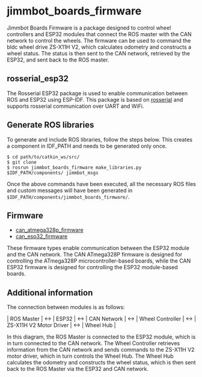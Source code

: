# jimmbot_boards_firmware
Jimmbot Boards Firmware is a package designed to control wheel controllers and ESP32 modules that connect the ROS master 
with the CAN network to control the wheels. The firmware can be used to command the bldc wheel drive ZS-X11H V2, which 
calculates odometry and constructs a wheel status. The status is then sent to the CAN network, retrieved by the ESP32, 
and sent back to the ROS master.

## rosserial_esp32
The Rosserial ESP32 package is used to enable communication between ROS and ESP32 using ESP-IDF. This package is based 
on [rosserial](http://wiki.ros.org/rosserial) and supports rosserial communication over UART and WiFi.

## Generate ROS libraries
To generate and include ROS libraries, follow the steps below. This creates a component in IDF_PATH and needs to be 
generated only once.

```
$ cd path/to/catkin_ws/src/
$ git clone 
$ rosrun jimmbot_boards_firmware make_libraries.py $IDF_PATH/components/ jimmbot_msgs
```

Once the above commands have been executed, all the necessary ROS files and custom messages will have been generated in
`$IDF_PATH/components/jimmbot_boards_firmware/`.

## Firmware
* [can_atmega328p_firmware](can_atmega328p/README.md)
* [can_esp32_firmware](can_esp32/README.md)

These firmware types enable communication between the ESP32 module and the CAN network. The CAN ATmega328P firmware 
is designed for controlling the ATmega328P microcontroller-based boards, while the CAN ESP32 firmware is designed for 
controlling the ESP32 module-based boards.

## Additional information
The connection between modules is as follows:

| ROS Master  | <-> | ESP32 | <-> | CAN Network  | <-> | Wheel Controller | <-> | ZS-X11H V2 Motor Driver | <->  | Wheel
 Hub |

In this diagram, the ROS Master is connected to the ESP32 module, which is in turn connected to the CAN network. The 
Wheel Controller retrieves information from the CAN network and sends commands to the ZS-X11H V2 motor driver, which in 
turn controls the Wheel Hub. The Wheel Hub calculates the odometry and constructs the wheel status, which is then sent 
back to the ROS Master via the ESP32 and CAN network.
